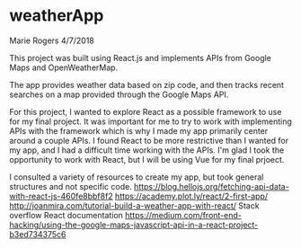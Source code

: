 # weatherApp

Marie Rogers
4/7/2018

This project was built using React.js and implements APIs from Google Maps and OpenWeatherMap.

The app provides weather data based on zip code, and then tracks recent searches on a map provided through the Google Maps API.

For this project, I wanted to explore React as a possible framework to use for my final project. It was important for me to try to work with implementing APIs with the framework which is why I made my app primarily center around a couple APIs. I found React to be more restrictive than I wanted for my app, and I had a difficult time working with the APIs. I'm glad I took the opportunity to work with React, but I will be using Vue for my final prjoect.

I consulted a variety of resources to create my app, but took general structures and not specific code.
https://blog.hellojs.org/fetching-api-data-with-react-js-460fe8bbf8f2
https://academy.plot.ly/react/2-first-app/
http://joanmira.com/tutorial-build-a-weather-app-with-react/
Stack overflow
React documentation
https://medium.com/front-end-hacking/using-the-google-maps-javascript-api-in-a-react-project-b3ed734375c6

